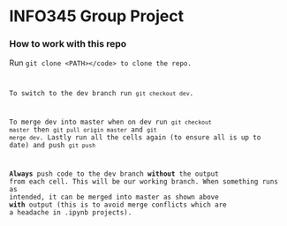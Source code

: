 # INFO345 Group Project

### How to work with this repo

Run <code>git clone \<PATH>\</code> to clone the repo.

To switch to the dev branch run <code>git checkout dev</code>.

To merge dev into master when on dev run <code>git checkout master</code> then <code>git pull origin master</code> and <code>git merge dev</code>. Lastly run all the cells again (to ensure all is up to date) and push <code>git push</code>

<b>Always</b> push code to the dev branch <b>without</b> the output from each cell. This will be our working branch. When something runs as intended, it can be merged into master as shown above **with** output (this is to avoid merge conflicts which are a headache in .ipynb projects).
